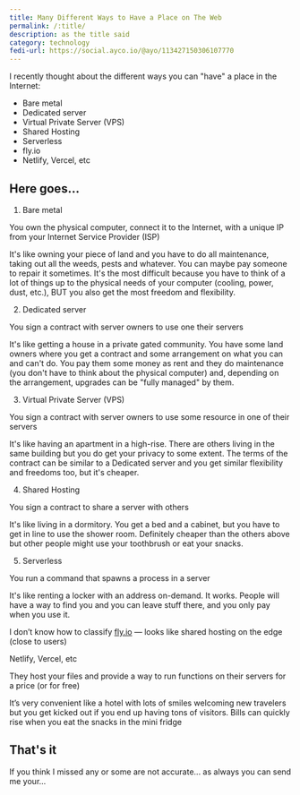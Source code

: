 ```yaml
---
title: Many Different Ways to Have a Place on The Web
permalink: /:title/
description: as the title said
category: technology
fedi-url: https://social.ayco.io/@ayo/113427150306107770
---
```


I recently thought about the different ways you can "have" a place in the Internet:
- Bare metal
- Dedicated server
- Virtual Private Server (VPS)
- Shared Hosting
- Serverless
- fly.io
- Netlify, Vercel, etc

## Here goes...

1. Bare metal

You own the physical computer, connect it to the Internet, with a unique IP from your Internet Service Provider (ISP)

It's like owning your piece of land and you have to do all maintenance, taking out all the weeds, pests and whatever. You can maybe pay someone to repair it sometimes. It's the most difficult because you have to think of a lot of things up to the physical needs of your computer (cooling, power, dust, etc.), BUT you also get the most freedom and flexibility.

2. Dedicated server

You sign a contract with server owners to use one their servers

It's like getting a house in a private gated community. You have some land owners where you get a contract and some arrangement on what you can and can't do. You pay them some money as rent and they do maintenance (you don't have to think about the physical computer) and, depending on the arrangement, upgrades can be "fully managed" by them.

3. Virtual Private Server (VPS)

You sign a contract with server owners to use some resource in one of their servers

It's like having an apartment in a high-rise. There are others living in the same building but you do get your privacy to some extent. The terms of the contract can be similar to a Dedicated server and you get similar flexibility and freedoms too, but it's cheaper.

4. Shared Hosting

You sign a contract to share a server with others

It's like living in a dormitory. You get a bed and a cabinet, but you have to get in line to use the shower room. Definitely cheaper than the others above but other people might use your toothbrush or eat your snacks.

5. Serverless

You run a command that spawns a process in a server

It's like renting a locker with an address on-demand. It works. People will have a way to find you and you can leave stuff there, and you only pay when you use it.

I don’t know how to classify [fly.io](fly.io) — looks like shared hosting on the edge (close to users)

Netlify, Vercel, etc

They host your files and provide a way to run functions on their servers for a price (or for free)

It’s very convenient like a hotel with lots of smiles welcoming new travelers but you get kicked out if you end up having tons of visitors. Bills can quickly rise when you eat the snacks in the mini fridge

## That's it

If you think I missed any or some are not accurate... as always you can send me your...